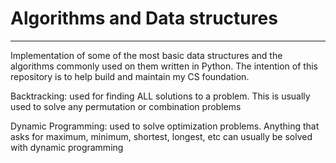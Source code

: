# Algorithms and Data structures
---
Implementation of some of the most basic data structures and the algorithms commonly used on them written in Python.
The intention of this repository is to help build and maintain my CS foundation.


Backtracking: used for finding ALL solutions to a problem. This is usually used to solve any permutation or combination problems

Dynamic Programming: used to solve optimization problems. Anything that asks for maximum, minimum, shortest, longest, etc can usually be solved with dynamic programming

